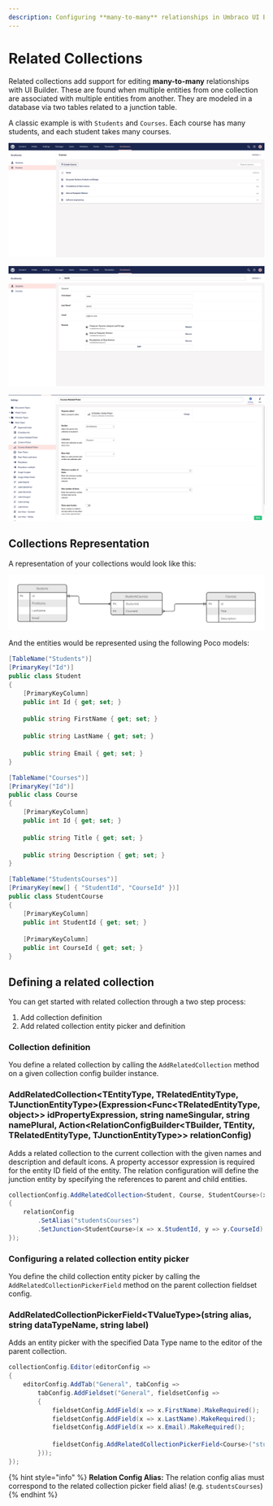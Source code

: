 ```yaml
---
description: Configuring **many-to-many** relationships in Umbraco UI Builder, the backoffice UI builder for Umbraco.
---
```


# Related Collections

Related collections add support for editing **many-to-many** relationships with UI Builder. These are found when multiple entities from one collection are associated with multiple entities from another. They are modeled in a database via two tables related to a junction table.

A classic example is with `Students` and `Courses`.  Each course has many students, and each student takes many courses.

![Child Collection](../images/related_collections_child.png)

![Parent Collection](../images/related_collections_parent.png)

![Entity Picker](../images/related_collections_entity_picker.png)

## Collections Representation

A representation of your collections would look like this:

![Related Collections Diagram](../images/related_collections_diagram.png)

And the entities would be represented using the following Poco models:

```csharp
[TableName("Students")]
[PrimaryKey("Id")]
public class Student
{
    [PrimaryKeyColumn]
    public int Id { get; set; }

    public string FirstName { get; set; }

    public string LastName { get; set; }

    public string Email { get; set; }
}
```

```csharp
[TableName("Courses")]
[PrimaryKey("Id")]
public class Course
{
    [PrimaryKeyColumn]
    public int Id { get; set; }

    public string Title { get; set; }

    public string Description { get; set; }
}
```

```csharp
[TableName("StudentsCourses")]
[PrimaryKey(new[] { "StudentId", "CourseId" })]
public class StudentCourse
{
    [PrimaryKeyColumn]
    public int StudentId { get; set; }

    [PrimaryKeyColumn]
    public int CourseId { get; set; }
}
```

## Defining a related collection

You can get started with related collection through a two step process:
1. Add collection definition
2. Add related collection entity picker and definition

### Collection definition

You define a related collection by calling the `AddRelatedCollection` method on a given collection config builder instance.

### **AddRelatedCollection&lt;TEntityType, TRelatedEntityType, TJunctionEntityType&gt;(Expression&lt;Func&lt;TRelatedEntityType, object&gt;&gt; idPropertyExpression, string nameSingular, string namePlural, Action&lt;RelationConfigBuilder&lt;TBuilder, TEntity, TRelatedEntityType, TJunctionEntityType&gt;&gt; relationConfig)**

Adds a related collection to the current collection with the given names and description and default icons. A property accessor expression is required for the entity ID field of the entity. The relation configuration will define the junction entity by specifying the references to parent and child entities.

```csharp
collectionConfig.AddRelatedCollection<Student, Course, StudentCourse>(x => x.Id, "Student Course", "Students Courses", relationConfig =>
{
    relationConfig
        .SetAlias("studentsCourses")
        .SetJunction<StudentCourse>(x => x.StudentId, y => y.CourseId);
});
```

### Configuring a related collection entity picker

You define the child collection entity picker by calling the `AddRelatedCollectionPickerField` method on the parent collection fieldset config.

### **AddRelatedCollectionPickerField&lt;TValueType&gt;(string alias, string dataTypeName, string label)**

Adds an entity picker with the specified Data Type name to the editor of the parent collection.

```csharp
collectionConfig.Editor(editorConfig =>
{
    editorConfig.AddTab("General", tabConfig =>
        tabConfig.AddFieldset("General", fieldsetConfig =>
        {
            fieldsetConfig.AddField(x => x.FirstName).MakeRequired();
            fieldsetConfig.AddField(x => x.LastName).MakeRequired();
            fieldsetConfig.AddField(x => x.Email).MakeRequired();

            fieldsetConfig.AddRelatedCollectionPickerField<Course>("studentsCourses", "Courses Related Picker", "Courses");
        }));
});
```

{% hint style="info" %}
**Relation Config Alias:** The relation config alias must correspond to the related collection picker field alias! (e.g. `studentsCourses`)
{% endhint %}
